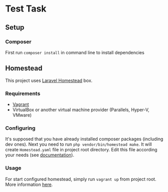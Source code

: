 # Test Task

## Setup
### Composer
First run `composer install` in command line to install dependencies

## Homestead
This project uses [Laravel Homestead](https://laravel.com/docs/5.5/homestead) box.

### Requirements
- [Vagrant](https://www.vagrantup.com/)
- VirtualBox or another virtual machine provider (Parallels, Hyper-V, VMware)

### Configuring
It's supposed that you have already installed composer packages (including dev ones).
Next you need to run `php vendor/bin/homestead make`. It will create `Homestead.yaml` file 
in project root directory. Edit this file according your needs (see [documentation](https://laravel.com/docs/5.5/homestead#configuring-homestead)).

### Usage
For start configured homestead, simply run `vagrant up` from project root. More information [here](https://laravel.com/docs/5.5/homestead#launching-the-vagrant-box).

